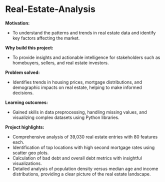 # Real-Estate-Analysis


**Motivation:**
- To understand the patterns and trends in real estate data and identify key factors affecting the market.

**Why build this project:**
- To provide insights and actionable intelligence for stakeholders such as homebuyers, sellers, and real estate investors.

**Problem solved:**
- Identifies trends in housing prices, mortgage distributions, and demographic impacts on real estate, helping to make informed decisions.

**Learning outcomes:**
- Gained skills in data preprocessing, handling missing values, and visualizing complex datasets using Python libraries.

**Project highlights:**
- Comprehensive analysis of 39,030 real estate entries with 80 features each.
- Identification of top locations with high second mortgage rates using scatter geo plots.
- Calculation of bad debt and overall debt metrics with insightful visualizations.
- Detailed analysis of population density versus median age and income distributions, providing a clear picture of the real estate landscape.
